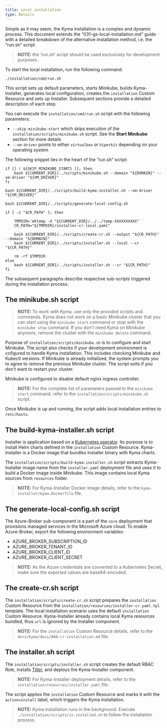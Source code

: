 ```yaml
---
title: Local installation
type: Details
---
```


Simple as it may seem, the Kyma installation is a complex and dynamic process. This document extends the “031-gs-local-installation.md” guide with a detailed breakdown of the alternative installation method, i.e. the “run.sh” script.

> **NOTE:** the ‘run.sh’ script should be used exclusively for development purposes.

To start the local installation, run the following command:
```
./installation/cmd/run.sh
```

This script sets up default parameters, starts Minikube, builds Kyma-Installer, generates local configuration, creates the `installation` Custom Resource and sets up Installer. Subsequent sections provide a detailed description of each step.

You can execute the `installation/cmd/run.sh` script with the following parameters:

- `--skip-minikube-start` which skips execution of the `installation/scripts/minikube.sh` script. See the **Start Minikube** section for more details
- `--vm-driver` points to either `virtualbox` or `hiperkit` depending on your operating system

The following snippet lies in the heart of the “run.sh” script:

```
if [[ ! ${SKIP_MINIKUBE_START} ]]; then
    bash ${CURRENT_DIR}/../scripts/minikube.sh --domain "${DOMAIN}" --vm-driver "${VM_DRIVER}"
fi

bash ${CURRENT_DIR}/../scripts/build-kyma-installer.sh --vm-driver "${VM_DRIVER}"

bash ${CURRENT_DIR}/../scripts/generate-local-config.sh

if [ -z "$CR_PATH" ]; then

    TMPDIR=`mktemp -d "${CURRENT_DIR}/../../temp-XXXXXXXXXX"`
    CR_PATH="${TMPDIR}/installer-cr-local.yaml"

    bash ${CURRENT_DIR}/../scripts/create-cr.sh --output "${CR_PATH}" --domain "${DOMAIN}"
    bash ${CURRENT_DIR}/../scripts/installer.sh --local --cr "${CR_PATH}"

    rm -rf $TMPDIR
else
    bash ${CURRENT_DIR}/../scripts/installer.sh --cr "${CR_PATH}"
fi
```

The subsequent paragraphs describe respective sub-scripts triggered during the installation process.

## The minikube.sh script

> **NOTE:** To work with Kyma, use only the provided scripts and commands. Kyma does not work on a basic Minikube cluster that you can start using the `minikube start` command or stop with the `minikube stop` command. If you don't need Kyma on Minikube anymore, remove the cluster with the `minikube delete` command.

Purpose of `installation/scripts/minikube.sh` is to configure and start Minikube. The script also checks if your development environment is cofigured to handle Kyma installation. This includes checking Minikube and Kubectl versions. If Minikube is already initialized, the system prompts you to agree to remove the previous Minikube cluster. The script exits if you don't want to restart your cluster.

Minikube is configured to disable default nginx ingress controller.

>**NOTE:** For the complete list of parameters passed to the `minikube start` command, refer to the `installation/scripts/minikube.sh` script.

Once Minikube is up and running, the script adds local installation entries to `/etc/hosts`.

## The build-kyma-installer.sh script

Installer is application based on a [Kubernetes operator](https://coreos.com/operators/). Its purpose is to install Helm charts defined in the `installation` Custom Resource. Kyma-Installer is a Docker image that bundles Installer binary with Kyma charts. 

The `installation/scripts/build-kyma-installer.sh` script extracts Kyma-Installer image name from the `installer.yaml` deployment file and uses it to build a Docker image inside Minikube. This image contains local Kyma sources from `resources` folder. 

>**NOTE:** For Kyma-Installer Docker image details, refer to the `kyma-installer/kyma.Dockerfile` file.

## The generate-local-config.sh script

The Azure-Broker sub-component is a part of the `core` deployment that provisions managed services in the Microsoft Azure cloud. To enable Azure-Broker, export the following environment variables:
 - AZURE_BROKER_SUBSCRIPTION_ID
 - AZURE_BROKER_TENANT_ID
 - AZURE_BROKER_CLIENT_ID
 - AZURE_BROKER_CLIENT_SECRET

>**NOTE:** As the Azure credentials are converted to a Kubernetes Secret, make sure the exported values are base64-encoded.

## The create-cr.sh script

The `installation/scripts/create-cr.sh` script prepares the `installation` Custom Resource from the `installation/resources/installer-cr.yaml.tpl` template. The local installation scenario uses the default `installation` Custom Resource. Kyma-Installer already contains local Kyma resources bundled, thus `url` is ignored by the Installer component. 

>**NOTE:** For the `installation` Custom Resource details, refer to the `docs/kyma/docs/040-cr-installation.md` file.

## The installer.sh script

The `installation/scripts/installer.sh` script creates the default RBAC Role, installs [Tiller](https://docs.helm.sh/), and deploys the Kyma-Installer component.

>**NOTE:** For Kyma-Installer deployment details, refer to the `installation/resources/installer.yaml` file.

The script applies the `installation` Custom Resource and marks it with the `action=install` label, which triggers the Kyma installation.

>**NOTE:** Kyma installation runs in the background. Execute `./installation/scripts/is-installed.sh` to follow the installation process.
